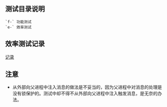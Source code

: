 
## 测试目录说明

    `f-` 功能测试
    `e-` 效率测试

## 效率测试记录

[记录](e-01/README.md)

## 注意
- 从外部向父进程中注入消息的做法是不妥当的，因为父进程中对消息的处理是没有锁保护的。测试中却不得不从外部向父进程中注入触发消息，是无奈的办法。